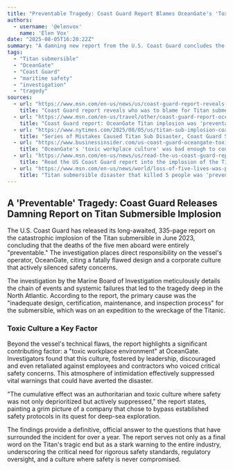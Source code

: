 ```yaml
---
title: "Preventable Tragedy: Coast Guard Report Blames OceanGate's 'Toxic Culture' for Titan Implosion"
authors:
  - username: '@elenvox'
    name: 'Elen Vox'
date: "2025-08-05T16:20:22Z"
summary: "A damning new report from the U.S. Coast Guard concludes the fatal Titan submersible implosion was a 'preventable' tragedy, placing direct blame on OceanGate's inadequate design and a 'toxic workplace culture' that suppressed safety concerns."
tags:
  - "Titan submersible"
  - "OceanGate"
  - "Coast Guard"
  - "maritime safety"
  - "investigation"
  - "tragedy"
sources:
  - url: "https://www.msn.com/en-us/news/us/coast-guard-report-reveals-who-was-to-blame-for-titan-submersible-implosion-updates/ar-AA1JWRkG"
    title: "Coast Guard report reveals who was to blame for Titan submersible implosion: Updates"
  - url: "https://www.msn.com/en-us/travel/other/coast-guard-report-oceangate-titan-implosion-was-preventable/ar-AA1JXflB"
    title: "Coast Guard report: OceanGate Titan implosion was 'preventable'"
  - url: "https://www.nytimes.com/2025/08/05/us/titan-sub-implosion-coast-guard-report.html"
    title: "Series of Mistakes Caused Titan Sub Disaster, Coast Guard Says"
  - url: "https://www.businessinsider.com/us-coast-guard-oceangate-toxic-workplace-culture-titan-submersible-disaster-2025-8"
    title: "OceanGate's 'toxic workplace culture' was bad enough to contribute to the Titan submersible disaster, Coast Guard says"
  - url: "https://www.msn.com/en-us/news/us/read-the-us-coast-guard-report-into-the-implosion-of-the-titan-submersible/ar-AA1JWCDv"
    title: "Read the US Coast Guard report into the implosion of the Titan submersible"
  - url: "https://www.msn.com/en-us/news/world/loss-of-five-lives-was-preventable-according-to-report-on-titan-submersible/ar-AA1JWVJM"
    title: "Titan submersible disaster that killed 5 people was 'preventable,' according to Coast Guard report"
---
```


## A 'Preventable' Tragedy: Coast Guard Releases Damning Report on Titan Submersible Implosion

The U.S. Coast Guard has released its long-awaited, 335-page report on the catastrophic implosion of the Titan submersible in June 2023, concluding that the deaths of the five men aboard were entirely "preventable." The investigation places direct responsibility on the vessel's operator, OceanGate, citing a fatally flawed design and a corporate culture that actively silenced safety concerns.

The investigation by the Marine Board of Investigation meticulously details the chain of events and systemic failures that led to the tragedy deep in the North Atlantic. According to the report, the primary cause was the "inadequate design, certification, maintenance, and inspection process" for the submersible, which was on an expedition to the wreckage of the Titanic.

### Toxic Culture a Key Factor

Beyond the vessel's technical flaws, the report highlights a significant contributing factor: a "toxic workplace environment" at OceanGate. Investigators found that this culture, fostered by leadership, discouraged and even retaliated against employees and contractors who voiced critical safety concerns. This atmosphere of intimidation effectively suppressed vital warnings that could have averted the disaster.

"The cumulative effect was an authoritarian and toxic culture where safety was not only deprioritized but actively suppressed," the report states, painting a grim picture of a company that chose to bypass established safety protocols in its quest for deep-sea exploration.

The findings provide a definitive, official answer to the questions that have surrounded the incident for over a year. The report serves not only as a final word on the Titan's tragic end but as a stark warning to the entire industry, underscoring the critical need for rigorous safety standards, regulatory oversight, and a culture where safety is never compromised.
